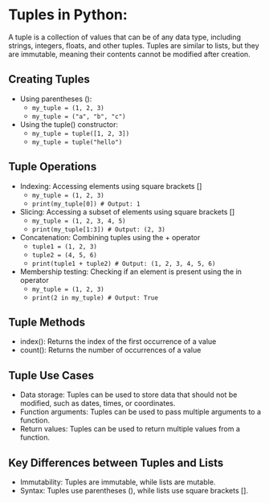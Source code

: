 # Tuples in Python:

A tuple is a collection of values that can be of any data type, including strings, integers, floats, and other tuples. Tuples are similar to lists, but they are immutable, meaning their contents cannot be modified after creation.

## Creating Tuples

- Using parentheses ():
    - ```my_tuple = (1, 2, 3)```
    - ```my_tuple = ("a", "b", "c")```
- Using the tuple() constructor:
    - ```my_tuple = tuple([1, 2, 3])```
    - ```my_tuple = tuple("hello")```

## Tuple Operations

- Indexing: Accessing elements using square brackets []
    - ```my_tuple = (1, 2, 3)```
    - ```print(my_tuple[0]) # Output: 1```
- Slicing: Accessing a subset of elements using square brackets []
    - ```my_tuple = (1, 2, 3, 4, 5)```
    - ```print(my_tuple[1:3]) # Output: (2, 3)```
- Concatenation: Combining tuples using the + operator
    - ```tuple1 = (1, 2, 3)```
    - ```tuple2 = (4, 5, 6)```
    - ```print(tuple1 + tuple2) # Output: (1, 2, 3, 4, 5, 6)```
- Membership testing: Checking if an element is present using the in operator
    - ```my_tuple = (1, 2, 3)```
    - ```print(2 in my_tuple) # Output: True```

## Tuple Methods

- index(): Returns the index of the first occurrence of a value
- count(): Returns the number of occurrences of a value

## Tuple Use Cases

- Data storage: Tuples can be used to store data that should not be modified, such as dates, times, or coordinates.
- Function arguments: Tuples can be used to pass multiple arguments to a function.
- Return values: Tuples can be used to return multiple values from a function.

## Key Differences between Tuples and Lists

- Immutability: Tuples are immutable, while lists are mutable.
- Syntax: Tuples use parentheses (), while lists use square brackets [].